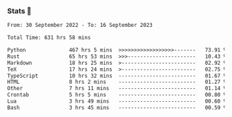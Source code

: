 ### Stats 👋
<!--START_SECTION:waka-->

```txt
From: 30 September 2022 - To: 16 September 2023

Total Time: 631 hrs 58 mins

Python              467 hrs 5 mins  >>>>>>>>>>>>>>>>>>-------   73.91 %
Rust                65 hrs 53 mins  >>>----------------------   10.43 %
Markdown            18 hrs 25 mins  >------------------------   02.92 %
TeX                 17 hrs 24 mins  >------------------------   02.75 %
TypeScript          10 hrs 32 mins  -------------------------   01.67 %
HTML                8 hrs 2 mins    -------------------------   01.27 %
Other               7 hrs 11 mins   -------------------------   01.14 %
Crontab             5 hrs 5 mins    -------------------------   00.80 %
Lua                 3 hrs 49 mins   -------------------------   00.60 %
Bash                3 hrs 45 mins   -------------------------   00.59 %
```

<!--END_SECTION:waka-->

<!--
**buhaytza2005/buhaytza2005** is a ✨ _special_ ✨ repository because its `README.md` (this file) appears on your GitHub profile.

Here are some ideas to get you started:

- 🔭 I’m currently working on ...
- 🌱 I’m currently learning ...
- 👯 I’m looking to collaborate on ...
- 🤔 I’m looking for help with ...
- 💬 Ask me about ...
- 📫 How to reach me: ...
- 😄 Pronouns: ...
- ⚡ Fun fact: ...
-->



